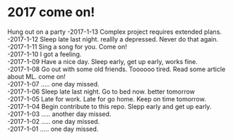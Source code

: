 # 2017 come on!

Hung out on a party
-2017-1-13 Complex project requires extended plans.     
-2017-1-12 Sleep late last night. reallly a depressed. Never do that again.      
-2017-1-11 Sing a song for you. Come on!    
-2017-1-10 I got a feeling.     
-2017-1-09 Have a nice day. Sleep early, get up early, works fine.   
-2017-1-08 Go out with some old friends. Toooooo tired. Read some article about ML. come on!     
-2017-1-07 ..... one day missed.   
-2017-1-06 Sleep late last night. Go to bed now. better tomorrow  
-2017-1-05 Late for work. Late for go home. Keep on time tomorrow.    
-2017-1-04 Begin contribute to this repo. Slepp early and get up early.   
-2017-1-03 ..... another day missed.     
-2017-1-02 ..... one day missed.     
-2017-1-01 ..... one day missed.     
